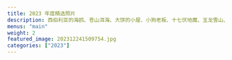 ```yaml
---
title: 2023 年度精选照片
description: 西伯利亚的海鸥、苍山洱海、大饼的小屋、小狗老板、十七伏地魔、玉龙雪山、松赞林寺、夜爬灵山...
menus: "main"
weight: 2
featured_image: 202312241509754.jpg
categories: ["2023"]
---
```

